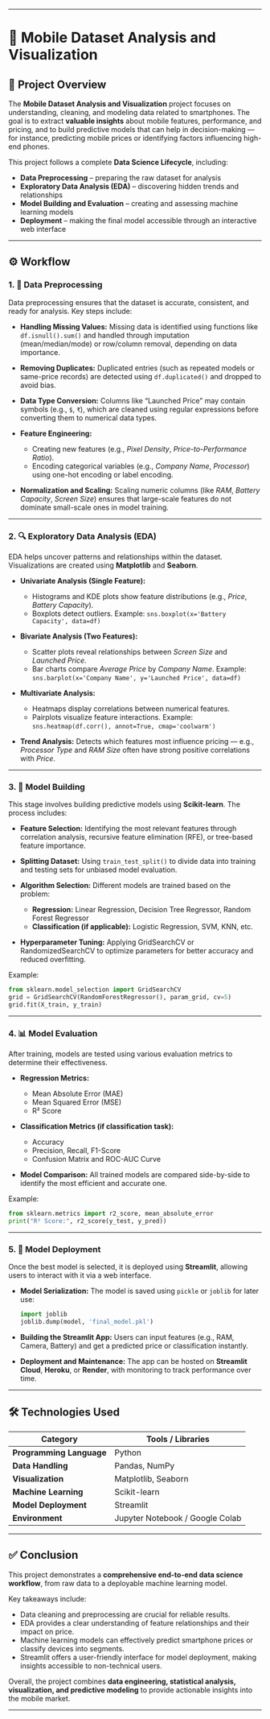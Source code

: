 
---

# 📱 **Mobile Dataset Analysis and Visualization**

## 🧭 **Project Overview**

The **Mobile Dataset Analysis and Visualization** project focuses on understanding, cleaning, and modeling data related to smartphones. The goal is to extract **valuable insights** about mobile features, performance, and pricing, and to build predictive models that can help in decision-making — for instance, predicting mobile prices or identifying factors influencing high-end phones.

This project follows a complete **Data Science Lifecycle**, including:

* **Data Preprocessing** – preparing the raw dataset for analysis
* **Exploratory Data Analysis (EDA)** – discovering hidden trends and relationships
* **Model Building and Evaluation** – creating and assessing machine learning models
* **Deployment** – making the final model accessible through an interactive web interface

---

## ⚙️ **Workflow**

### 1. 🧹 **Data Preprocessing**

Data preprocessing ensures that the dataset is accurate, consistent, and ready for analysis.
Key steps include:

* **Handling Missing Values:**
  Missing data is identified using functions like `df.isnull().sum()` and handled through imputation (mean/median/mode) or row/column removal, depending on data importance.

* **Removing Duplicates:**
  Duplicated entries (such as repeated models or same-price records) are detected using `df.duplicated()` and dropped to avoid bias.

* **Data Type Conversion:**
  Columns like “Launched Price” may contain symbols (e.g., `$`, `₹`), which are cleaned using regular expressions before converting them to numerical data types.

* **Feature Engineering:**

  * Creating new features (e.g., *Pixel Density*, *Price-to-Performance Ratio*).
  * Encoding categorical variables (e.g., *Company Name*, *Processor*) using one-hot encoding or label encoding.

* **Normalization and Scaling:**
  Scaling numeric columns (like *RAM*, *Battery Capacity*, *Screen Size*) ensures that large-scale features do not dominate small-scale ones in model training.

---

### 2. 🔍 **Exploratory Data Analysis (EDA)**

EDA helps uncover patterns and relationships within the dataset. Visualizations are created using **Matplotlib** and **Seaborn**.

* **Univariate Analysis (Single Feature):**

  * Histograms and KDE plots show feature distributions (e.g., *Price*, *Battery Capacity*).
  * Boxplots detect outliers.
    Example: `sns.boxplot(x='Battery Capacity', data=df)`

* **Bivariate Analysis (Two Features):**

  * Scatter plots reveal relationships between *Screen Size* and *Launched Price*.
  * Bar charts compare *Average Price* by *Company Name*.
    Example: `sns.barplot(x='Company Name', y='Launched Price', data=df)`

* **Multivariate Analysis:**

  * Heatmaps display correlations between numerical features.
  * Pairplots visualize feature interactions.
    Example: `sns.heatmap(df.corr(), annot=True, cmap='coolwarm')`

* **Trend Analysis:**
  Detects which features most influence pricing — e.g., *Processor Type* and *RAM Size* often have strong positive correlations with *Price*.

---

### 3. 🤖 **Model Building**

This stage involves building predictive models using **Scikit-learn**. The process includes:

* **Feature Selection:**
  Identifying the most relevant features through correlation analysis, recursive feature elimination (RFE), or tree-based feature importance.

* **Splitting Dataset:**
  Using `train_test_split()` to divide data into training and testing sets for unbiased model evaluation.

* **Algorithm Selection:**
  Different models are trained based on the problem:

  * **Regression:** Linear Regression, Decision Tree Regressor, Random Forest Regressor
  * **Classification (if applicable):** Logistic Regression, SVM, KNN, etc.

* **Hyperparameter Tuning:**
  Applying GridSearchCV or RandomizedSearchCV to optimize parameters for better accuracy and reduced overfitting.

Example:

```python
from sklearn.model_selection import GridSearchCV
grid = GridSearchCV(RandomForestRegressor(), param_grid, cv=5)
grid.fit(X_train, y_train)
```

---

### 4. 📊 **Model Evaluation**

After training, models are tested using various evaluation metrics to determine their effectiveness.

* **Regression Metrics:**

  * Mean Absolute Error (MAE)
  * Mean Squared Error (MSE)
  * R² Score

* **Classification Metrics (if classification task):**

  * Accuracy
  * Precision, Recall, F1-Score
  * Confusion Matrix and ROC-AUC Curve

* **Model Comparison:**
  All trained models are compared side-by-side to identify the most efficient and accurate one.

Example:

```python
from sklearn.metrics import r2_score, mean_absolute_error
print("R² Score:", r2_score(y_test, y_pred))
```

---

### 5. 🚀 **Model Deployment**

Once the best model is selected, it is deployed using **Streamlit**, allowing users to interact with it via a web interface.

* **Model Serialization:**
  The model is saved using `pickle` or `joblib` for later use:

  ```python
  import joblib
  joblib.dump(model, 'final_model.pkl')
  ```

* **Building the Streamlit App:**
  Users can input features (e.g., RAM, Camera, Battery) and get a predicted price or classification instantly.

* **Deployment and Maintenance:**
  The app can be hosted on **Streamlit Cloud**, **Heroku**, or **Render**, with monitoring to track performance over time.

---

## 🛠️ **Technologies Used**

| Category                 | Tools / Libraries               |
| ------------------------ | ------------------------------- |
| **Programming Language** | Python                          |
| **Data Handling**        | Pandas, NumPy                   |
| **Visualization**        | Matplotlib, Seaborn             |
| **Machine Learning**     | Scikit-learn                    |
| **Model Deployment**     | Streamlit                       |
| **Environment**          | Jupyter Notebook / Google Colab |

---

## ✅ **Conclusion**

This project demonstrates a **comprehensive end-to-end data science workflow**, from raw data to a deployable machine learning model.

Key takeaways include:

* Data cleaning and preprocessing are crucial for reliable results.
* EDA provides a clear understanding of feature relationships and their impact on price.
* Machine learning models can effectively predict smartphone prices or classify devices into segments.
* Streamlit offers a user-friendly interface for model deployment, making insights accessible to non-technical users.

Overall, the project combines **data engineering, statistical analysis, visualization, and predictive modeling** to provide actionable insights into the mobile market.

---


